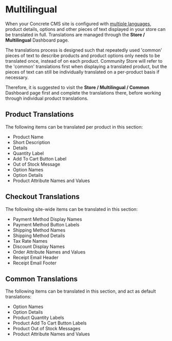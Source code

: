# Multilingual
 
When your Concrete CMS site is configured with [multiple languages](/how-tos/multilingual.html), product details, options and other pieces of text displayed in your store can be translated in full.
Translations are managed through the **Store / Multilingual** Dashboard page.

The translations process is designed such that repeatedly used 'common' pieces of text to describe products and product options only needs to be translated once, instead of on each product.
Community Store will refer to the 'common' translations first when displaying a translated product, but the pieces of text can still be individually translated on a per-product basis if necessary.

Therefore, it is suggested to visit the  **Store / Multilingual / Common** Dashboard page first and complete the translations there, before working through individual product translations.

## Product Translations
The following items can be translated per product in this section:
- Product Name
- Short Description
- Details
- Quantity Label
- Add To Cart Button Label
- Out of Stock Message
- Option Names
- Option Details
- Product Attribute Names and Values

## Checkout Translations
The following site-wide items can be translated in this section:
- Payment Method Display Names
- Payment Method Button Labels
- Shipping Method Names
- Shipping Method Details
- Tax Rate Names
- Discount Display Names
- Order Attribute Names and Values
- Receipt Email Header
- Receipt Email Footer

## Common Translations
The following items can be translated in this section, and act as default translations:
- Option Names
- Option Details
- Product Quantity Labels
- Product Add To Cart Button Labels
- Product Out of Stock Messages
- Product Attribute Names and Values
